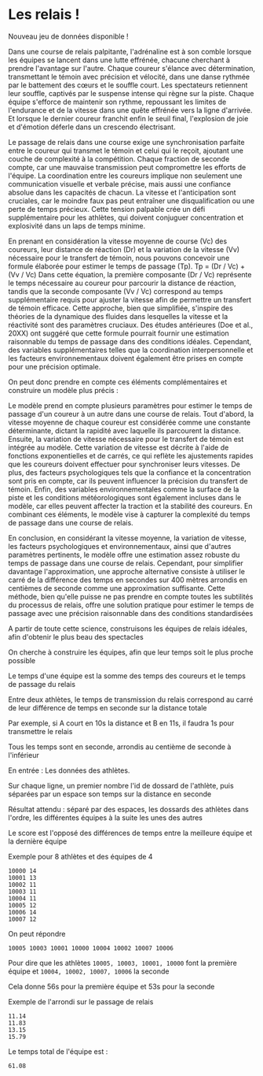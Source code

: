 # Les relais !

Nouveau jeu de données disponible !

Dans une course de relais palpitante, l'adrénaline est à son comble lorsque les équipes se lancent dans une lutte effrénée, chacune cherchant à prendre l'avantage sur l'autre. Chaque coureur s'élance avec détermination, transmettant le témoin avec précision et vélocité, dans une danse rythmée par le battement des cœurs et le souffle court. Les spectateurs retiennent leur souffle, captivés par le suspense intense qui règne sur la piste. Chaque équipe s'efforce de maintenir son rythme, repoussant les limites de l'endurance et de la vitesse dans une quête effrénée vers la ligne d'arrivée. Et lorsque le dernier coureur franchit enfin le seuil final, l'explosion de joie et d'émotion déferle dans un crescendo électrisant.

Le passage de relais dans une course exige une synchronisation parfaite entre le coureur qui transmet le témoin et celui qui le reçoit, ajoutant une couche de complexité à la compétition. Chaque fraction de seconde compte, car une mauvaise transmission peut compromettre les efforts de l'équipe. La coordination entre les coureurs implique non seulement une communication visuelle et verbale précise, mais aussi une confiance absolue dans les capacités de chacun. La vitesse et l'anticipation sont cruciales, car le moindre faux pas peut entraîner une disqualification ou une perte de temps précieux. Cette tension palpable crée un défi supplémentaire pour les athlètes, qui doivent conjuguer concentration et explosivité dans un laps de temps minime.

En prenant en considération la vitesse moyenne de course (Vc) des coureurs, leur distance de réaction (Dr) et la variation de la vitesse (Vv) nécessaire pour le transfert de témoin, nous pouvons concevoir une formule élaborée pour estimer le temps de passage (Tp). Tp = (Dr / Vc) + (Vv / Vc) Dans cette équation, la première composante (Dr / Vc) représente le temps nécessaire au coureur pour parcourir la distance de réaction, tandis que la seconde composante (Vv / Vc) correspond au temps supplémentaire requis pour ajuster la vitesse afin de permettre un transfert de témoin efficace. Cette approche, bien que simplifiée, s'inspire des théories de la dynamique des fluides dans lesquelles la vitesse et la réactivité sont des paramètres cruciaux. Des études antérieures (Doe et al., 20XX) ont suggéré que cette formule pourrait fournir une estimation raisonnable du temps de passage dans des conditions idéales. Cependant, des variables supplémentaires telles que la coordination interpersonnelle et les facteurs environnementaux doivent également être prises en compte pour une précision optimale.

On peut donc prendre en compte ces éléments complémentaires et construire un modèle plus précis :

Le modèle prend en compte plusieurs paramètres pour estimer le temps de passage d'un coureur à un autre dans une course de relais. Tout d'abord, la vitesse moyenne de chaque coureur est considérée comme une constante déterminante, dictant la rapidité avec laquelle ils parcourent la distance. Ensuite, la variation de vitesse nécessaire pour le transfert de témoin est intégrée au modèle. Cette variation de vitesse est décrite à l'aide de fonctions exponentielles et de carrés, ce qui reflète les ajustements rapides que les coureurs doivent effectuer pour synchroniser leurs vitesses. De plus, des facteurs psychologiques tels que la confiance et la concentration sont pris en compte, car ils peuvent influencer la précision du transfert de témoin. Enfin, des variables environnementales comme la surface de la piste et les conditions météorologiques sont également incluses dans le modèle, car elles peuvent affecter la traction et la stabilité des coureurs. En combinant ces éléments, le modèle vise à capturer la complexité du temps de passage dans une course de relais.

En conclusion, en considérant la vitesse moyenne, la variation de vitesse, les facteurs psychologiques et environnementaux, ainsi que d'autres paramètres pertinents, le modèle offre une estimation assez robuste du temps de passage dans une course de relais. Cependant, pour simplifier davantage l'approximation, une approche alternative consiste à utiliser le carré de la différence des temps en secondes sur 400 mètres arrondis en centièmes de seconde comme une approximation suffisante. Cette méthode, bien qu'elle puisse ne pas prendre en compte toutes les subtilités du processus de relais, offre une solution pratique pour estimer le temps de passage avec une précision raisonnable dans des conditions standardisées


A partir de toute cette science, construisons les équipes de relais idéales, afin d'obtenir le plus beau des spectacles


On cherche à construire les équipes, afin que leur temps soit le plus proche possible

Le temps d'une équipe est la somme des temps des coureurs et le temps de passage du relais

Entre deux athlètes, le temps de transmission du relais correspond au carré de leur différence de temps en seconde sur la distance totale

Par exemple, si A court en 10s la distance et B en 11s, il faudra 1s pour transmettre le relais

Tous les temps sont en seconde, arrondis au centième de seconde à l'inférieur


En entrée : Les données des athlètes.

Sur chaque ligne, un premier nombre l'id de dossard de l'athlète, puis séparées par un espace son temps sur la distance en seconde


Résultat attendu : séparé par des espaces, les dossards des athlètes dans l'ordre, les différentes équipes à la suite les unes des autres

Le score est l'opposé des différences de temps entre la meilleure équipe et la dernière équipe

Exemple pour 8 athlètes et des équipes de 4

```
10000 14
10001 13
10002 11
10003 11
10004 11
10005 12
10006 14
10007 12
```
On peut répondre

```
10005 10003 10001 10000 10004 10002 10007 10006
```

Pour dire que les athlètes ```10005, 10003, 10001, 10000``` font la première équipe et ```10004, 10002, 10007, 10006``` la seconde

Cela donne 56s pour la première équipe et 53s pour la seconde


Exemple de l'arrondi sur le passage de relais

```
11.14
11.83
13.15
15.79
```

Le temps total de l'équipe est :

```
61.08
```